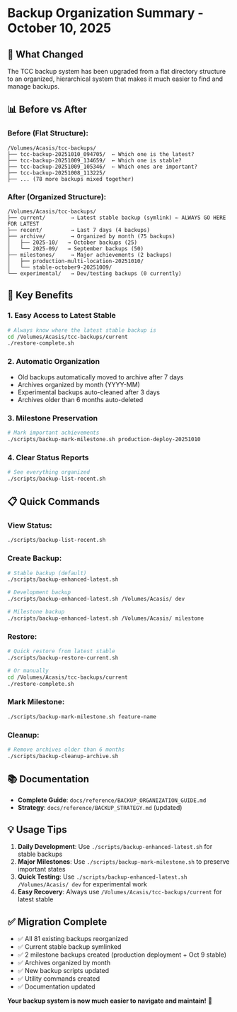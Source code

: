 # Backup Organization Summary - October 10, 2025

## 🎉 **What Changed**

The TCC backup system has been upgraded from a flat directory structure to an organized, hierarchical system that makes it much easier to find and manage backups.

## 📊 **Before vs After**

### **Before (Flat Structure):**
```
/Volumes/Acasis/tcc-backups/
├── tcc-backup-20251010_094705/  ← Which one is the latest?
├── tcc-backup-20251009_134659/  ← Which one is stable?
├── tcc-backup-20251009_105346/  ← Which ones are important?
├── tcc-backup-20251008_113225/
├── ... (78 more backups mixed together)
```

### **After (Organized Structure):**
```
/Volumes/Acasis/tcc-backups/
├── current/        → Latest stable backup (symlink) ← ALWAYS GO HERE FOR LATEST
├── recent/         → Last 7 days (4 backups)
├── archive/        → Organized by month (75 backups)
│   ├── 2025-10/   → October backups (25)
│   └── 2025-09/   → September backups (50)
├── milestones/     → Major achievements (2 backups)
│   ├── production-multi-location-20251010/
│   └── stable-october9-20251009/
└── experimental/   → Dev/testing backups (0 currently)
```

## 🚀 **Key Benefits**

### **1. Easy Access to Latest Stable**
```bash
# Always know where the latest stable backup is
cd /Volumes/Acasis/tcc-backups/current
./restore-complete.sh
```

### **2. Automatic Organization**
- Old backups automatically moved to archive after 7 days
- Archives organized by month (YYYY-MM)
- Experimental backups auto-cleaned after 3 days
- Archives older than 6 months auto-deleted

### **3. Milestone Preservation**
```bash
# Mark important achievements
./scripts/backup-mark-milestone.sh production-deploy-20251010
```

### **4. Clear Status Reports**
```bash
# See everything organized
./scripts/backup-list-recent.sh
```

## 📋 **Quick Commands**

### **View Status:**
```bash
./scripts/backup-list-recent.sh
```

### **Create Backup:**
```bash
# Stable backup (default)
./scripts/backup-enhanced-latest.sh

# Development backup
./scripts/backup-enhanced-latest.sh /Volumes/Acasis/ dev

# Milestone backup
./scripts/backup-enhanced-latest.sh /Volumes/Acasis/ milestone
```

### **Restore:**
```bash
# Quick restore from latest stable
./scripts/backup-restore-current.sh

# Or manually
cd /Volumes/Acasis/tcc-backups/current
./restore-complete.sh
```

### **Mark Milestone:**
```bash
./scripts/backup-mark-milestone.sh feature-name
```

### **Cleanup:**
```bash
# Remove archives older than 6 months
./scripts/backup-cleanup-archive.sh
```

## 📚 **Documentation**

- **Complete Guide**: `docs/reference/BACKUP_ORGANIZATION_GUIDE.md`
- **Strategy**: `docs/reference/BACKUP_STRATEGY.md` (updated)

## 💡 **Usage Tips**

1. **Daily Development**: Use `./scripts/backup-enhanced-latest.sh` for stable backups
2. **Major Milestones**: Use `./scripts/backup-mark-milestone.sh` to preserve important states
3. **Quick Testing**: Use `./scripts/backup-enhanced-latest.sh /Volumes/Acasis/ dev` for experimental work
4. **Easy Recovery**: Always use `/Volumes/Acasis/tcc-backups/current` for latest stable

## ✅ **Migration Complete**

- ✅ All 81 existing backups reorganized
- ✅ Current stable backup symlinked
- ✅ 2 milestone backups created (production deployment + Oct 9 stable)
- ✅ Archives organized by month
- ✅ New backup scripts updated
- ✅ Utility commands created
- ✅ Documentation updated

**Your backup system is now much easier to navigate and maintain!** 🎉
